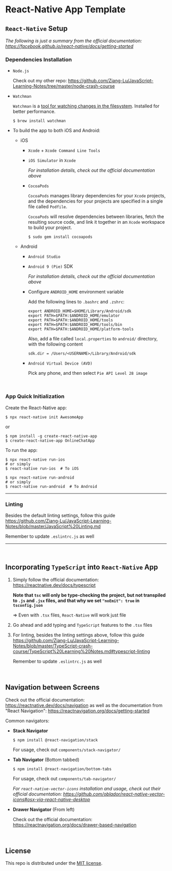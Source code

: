 # React-Native App Template

## `React-Native` Setup

*The following is just a summary from the official documentation: https://facebook.github.io/react-native/docs/getting-started*

### Dependencies Installation

* `Node.js`

  Check out my other repo: https://github.com/Ziang-Lu/JavaScript-Learning-Notes/tree/master/node-crash-course

* `Watchman`

  `Watchman` is a <u>tool for watching changes in the filesystem</u>. Installed for better performance.

  ```shell
  $ brew install watchman
  ```

* To build the app to both iOS and Android:

  * iOS

    * `Xcode` + `Xcode Command Line Tools`

    * `iOS Simulator` in `Xcode`

      *For installation details, check out the official documentation above*

    * `CocoaPods`

      `CocoaPods`  manages library dependencies for your `Xcode` projects, and the dependencies for your projects are specified in a single file called `Podfile`.

      `CocoaPods` will resolve dependencies between libraries, fetch the resulting source code, and link it together in an `Xcode` workspace to build your project.

      ```shell
      $ sudo gem install cocoapods
      ```

  * Android

    * `Android Studio`

    * `Android 9 (Pie)` SDK

      *For installation details, check out the official documentation above*

    * Configure `ANDROID_HOME` environment variable

      Add the following lines to `.bashrc` and `.zshrc`:

      ```shell
      export ANDROID_HOME=$HOME/Library/Android/sdk
      export PATH=$PATH:$ANDROID_HOME/emulator
      export PATH=$PATH:$ANDROID_HOME/tools
      export PATH=$PATH:$ANDROID_HOME/tools/bin
      export PATH=$PATH:$ANDROID_HOME/platform-tools
      ```

      Also, add a file called `local.properties` to `android/` directory, with the following content

      ```
      sdk.dir = /Users/<USERNAME>/Library/Android/sdk
      ```

    * `Android Virtual Device (AVD)`

      Pick any phone, and then select `Pie API Level 28 image`

<br>

### App Quick Initialization

Create the React-Native app:

```shell
$ npx react-native init AwesomeApp
```

or

```shell
$ npm install -g create-react-native-app
$ create-react-native-app OnlineChatApp
```

To run the app:

```shell
$ npx react-native run-ios
# or simply
$ react-native run-ios  # To iOS

$ npx react-native run-android
# or simply
$ react-native run-android  # To Android
```

***

### Linting

Besides the default linting settings, follow this guide https://github.com/Ziang-Lu/JavaScript-Learning-Notes/blob/master/JavaScript%20Linting.md

Remember to update `.eslintrc.js` as well

***

<br>

## Incorporating `TypeScript` into `React-Native` App

1. Simply follow the official documentation: https://reactnative.dev/docs/typescript

   **Note that `tsc` will only be type-checking the project, but not transpiled to `.js` and `.jsx` files, and that why we set `"noEmit": true` in `tsconfig.json`**

   => Even with `.tsx` files, `React-Native` will work just file
   
2. Go ahead and add typing and `TypeScript` features to the `.tsx` files

3. For linting, besides the linting settings above, follow this guide https://github.com/Ziang-Lu/JavaScript-Learning-Notes/blob/master/TypeScript-crash-course/TypeScript%20Learning%20Notes.md#typescript-linting

   Remember to update `.eslintrc.js` as well

<br>

## Navigation between Screens

Check out the official documentation: https://reactnative.dev/docs/navigation as well as the documentation from "React Navigation": https://reactnavigation.org/docs/getting-started

Common navigators:

* **Stack Navigator**

  ```shell
  $ npm install @react-navigation/stack
  ```

  For usage, check out `components/stack-navigator/`

* **Tab Navigator** (Bottom tabbed)

  ```shell
  $ npm install @react-navigation/bottom-tabs
  ```

  For usage, check out `components/tab-navigator/`

  *For `react-native-vector-icons` installation and usage, check out their official documentation: https://github.com/oblador/react-native-vector-icons#osx-via-react-native-desktop*

* **Drawer Navigator** (From left)

  Check out the official documentation: https://reactnavigation.org/docs/drawer-based-navigation

<br>

## License

This repo is distributed under the <a href="https://github.com/Ziang-Lu/React-Native-App-Template/blob/master/LICENSE">MIT license</a>.

